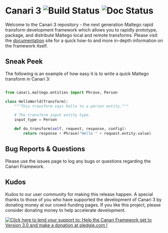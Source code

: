 # Canari 3 ![Build Status](https://circleci.com/gh/redcanari/canari3.svg?style=shield&circle-token=da787a222c75b0a739152d0aa92a9465f702bae6) ![Doc Status](https://readthedocs.org/projects/canari3/badge/?version=latest)

Welcome to the Canari 3 repository - the next generation Maltego rapid transform development framework which allows you
to rapidly prototype, package, and distribute Maltego local and remote transforms. Please visit the 
[documentation](http://canari3.readthedocs.io/en/latest/) site for a quick how-to and more in-depth information on the
framework itself.

## Sneak Peek

The following is an example of how easy it is to write a quick Maltego transform in Canari 3:

```python

from canari.maltego.entities import Phrase, Person

class HelloWorld(Transform):
    """This transform says hello to a person entity."""

    # The transform input entity type.
    input_type = Person

    def do_transform(self, request, response, config):
        return response + Phrase("Hello " + request.entity.value)
```

## Bug Reports & Questions
Please use the issues page to log any bugs or questions regarding the Canari Framework. 
 
## Kudos

Kudos to our user community for making this release happen. A special thanks to those of you who have supported the
development of Canari 3 by donating money at our crowd-funding pages. If you like this project, please consider donating
money to help accelerate development. 
 
<a href='https://pledgie.com/campaigns/30181'><img alt='Click here to lend your support to: Help the Canari Framework get to Version 3.0 and make a donation at pledgie.com !' src='https://pledgie.com/campaigns/30181.png?skin_name=chrome' border='0' ></a>